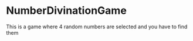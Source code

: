 # NumberDivinationGame
This is a game where 4 random numbers are selected and you have to find them
